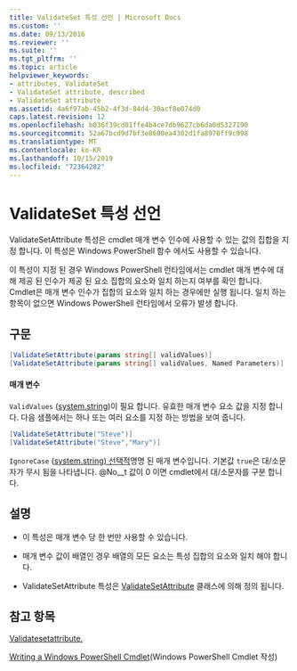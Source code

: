 ```yaml
---
title: ValidateSet 특성 선언 | Microsoft Docs
ms.custom: ''
ms.date: 09/13/2016
ms.reviewer: ''
ms.suite: ''
ms.tgt_pltfrm: ''
ms.topic: article
helpviewer_keywords:
- attributes, ValidateSet
- ValidateSet attribute, described
- ValidateSet attribute
ms.assetid: 4a6f97ab-45b2-4f3d-84d4-30acf8e074d0
caps.latest.revision: 12
ms.openlocfilehash: b036f39cd01ffe4b4ce7db9627cb6da0d5327190
ms.sourcegitcommit: 52a67bcd9d7bf3e8600ea4302d1fa8970ff9c998
ms.translationtype: MT
ms.contentlocale: ko-KR
ms.lasthandoff: 10/15/2019
ms.locfileid: "72364282"
---
```

# <a name="validateset-attribute-declaration"></a>ValidateSet 특성 선언

ValidateSetAttribute 특성은 cmdlet 매개 변수 인수에 사용할 수 있는 값의 집합을 지정 합니다. 이 특성은 Windows PowerShell 함수 에서도 사용할 수 있습니다.

이 특성이 지정 된 경우 Windows PowerShell 런타임에서는 cmdlet 매개 변수에 대해 제공 된 인수가 제공 된 요소 집합의 요소와 일치 하는지 여부를 확인 합니다. Cmdlet은 매개 변수 인수가 집합의 요소와 일치 하는 경우에만 실행 됩니다. 일치 하는 항목이 없으면 Windows PowerShell 런타임에서 오류가 발생 합니다.

## <a name="syntax"></a>구문

```csharp
[ValidateSetAttribute(params string[] validValues)]
[ValidateSetAttribute(params string[] validValues, Named Parameters)]
```

#### <a name="parameters"></a>매개 변수

`ValidValues` ([system.string](/dotnet/api/System.String))이 필요 합니다. 유효한 매개 변수 요소 값을 지정 합니다. 다음 샘플에서는 하나 또는 여러 요소를 지정 하는 방법을 보여 줍니다.

```csharp
[ValidateSetAttribute("Steve")]
[ValidateSetAttribute("Steve","Mary")]
```

`IgnoreCase` ([system.string) 선택적](/dotnet/api/System.Boolean)명명 된 매개 변수입니다. 기본값 `true`은 대/소문자가 무시 됨을 나타냅니다. @No__t 값이 0 이면 cmdlet에서 대/소문자를 구분 합니다.

## <a name="remarks"></a>설명

- 이 특성은 매개 변수 당 한 번만 사용할 수 있습니다.

- 매개 변수 값이 배열인 경우 배열의 모든 요소는 특성 집합의 요소와 일치 해야 합니다.

- ValidateSetAttribute 특성은 [ValidateSetAttribute](/dotnet/api/System.Management.Automation.ValidateSetAttribute) 클래스에 의해 정의 됩니다.

## <a name="see-also"></a>참고 항목

[Validatesetattribute.](/dotnet/api/System.Management.Automation.ValidateSetAttribute)

[Writing a Windows PowerShell Cmdlet](./writing-a-windows-powershell-cmdlet.md)(Windows PowerShell Cmdlet 작성)

